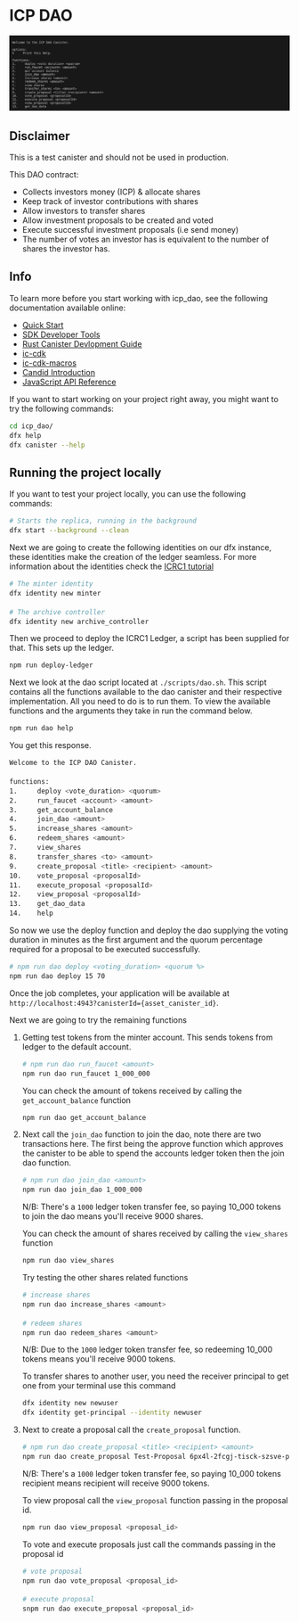 # ICP DAO

![img](./assets/img/dao.png)

## Disclaimer

This is a test canister and should not be used in production.

This DAO contract:

- Collects investors money (ICP) & allocate shares
- Keep track of investor contributions with shares
- Allow investors to transfer shares
- Allow investment proposals to be created and voted
- Execute successful investment proposals (i.e send money)
- The number of votes an investor has is equivalent to the number of shares the investor has.

## Info

To learn more before you start working with icp_dao, see the following documentation available online:

- [Quick Start](https://internetcomputer.org/docs/quickstart/quickstart-intro)
- [SDK Developer Tools](https://internetcomputer.org/docs/developers-guide/sdk-guide)
- [Rust Canister Devlopment Guide](https://internetcomputer.org/docs/rust-guide/rust-intro)
- [ic-cdk](https://docs.rs/ic-cdk)
- [ic-cdk-macros](https://docs.rs/ic-cdk-macros)
- [Candid Introduction](https://internetcomputer.org/docs/candid-guide/candid-intro)
- [JavaScript API Reference](https://erxue-5aaaa-aaaab-qaagq-cai.raw.icp0.io)

If you want to start working on your project right away, you might want to try the following commands:

```bash
cd icp_dao/
dfx help
dfx canister --help
```

## Running the project locally

If you want to test your project locally, you can use the following commands:

```bash
# Starts the replica, running in the background
dfx start --background --clean
```

Next we are going to create the following identities on our dfx instance, these identities make the creation of the ledger seamless. For more information about the identities check the [ICRC1 tutorial](https://internetcomputer.org/docs/current/developer-docs/integrations/icrc-1/icrc1-ledger-setup)

```bash
# The minter identity
dfx identity new minter

# The archive controller
dfx identity new archive_controller
```

Then we proceed to deploy the ICRC1 Ledger, a script has been supplied for that. This sets up the ledger.

```bash
npm run deploy-ledger
```

Next we look at the dao script located at `./scripts/dao.sh`. This script contains all the functions available to the dao canister and their respective implementation. All you need to do is to run them. To view the available functions and the arguments they take in run the command below.

```bash
npm run dao help
```

You get this response.

```bash
Welcome to the ICP DAO Canister.

functions:
1.     deploy <vote_duration> <quorum>
2.     run_faucet <account> <amount>
3.     get_account_balance
4.     join_dao <amount>
5.     increase_shares <amount>
6.     redeem_shares <amount>
7.     view_shares
8.     transfer_shares <to> <amount>
9.     create_proposal <title> <recipient> <amount>
10.    vote_proposal <proposalId>
11.    execute_proposal <proposalId>
12.    view_proposal <proposalId>
13.    get_dao_data
14.    help
```

So now we use the deploy function and deploy the dao supplying the voting duration in minutes as the first argument and the quorum percentage required for a proposal to be executed successfully.

```bash
# npm run dao deploy <voting_duration> <quorum %>
npm run dao deploy 15 70
```

Once the job completes, your application will be available at `http://localhost:4943?canisterId={asset_canister_id}`.

Next we are going to try the remaining functions

1. Getting test tokens from the minter account. This sends tokens from ledger to the default account.

    ```bash
    # npm run dao run_faucet <amount> 
    npm run dao run_faucet 1_000_000
    ```

    You can check the amount of tokens received by calling the `get_account_balance` function

    ```bash
    npm run dao get_account_balance 
    ```

2. Next call the `join_dao` function to join the dao, note there are two transactions here. The first being the approve function which approves the canister to be able to spend the accounts ledger token then the join dao function.

    ```bash
    # npm run dao join_dao <amount> 
    npm run dao join_dao 1_000_000
    ```

    N/B: There's a `1000` ledger token transfer fee, so paying 10_000 tokens to join the dao  means you'll receive 9000 shares.

    You can check the amount of shares received by calling the `view_shares` function

    ```bash
    npm run dao view_shares 
    ```

    Try testing the other shares related functions

    ```bash
    # increase shares
    npm run dao increase_shares <amount>

    # redeem shares
    npm run dao redeem_shares <amount>
    ```

    N/B: Due to the  `1000` ledger token transfer fee, so redeeming 10_000 tokens means you'll receive 9000 tokens.

    To transfer shares to another user, you need the receiver principal to get one from your terminal use this command

    ```bash
    dfx identity new newuser
    dfx identity get-principal --identity newuser
    ```

3. Next to create a proposal call the `create_proposal` function.

    ```bash
    # npm run dao create_proposal <title> <recipient> <amount> 
    npm run dao create_proposal Test-Proposal 6px4l-2fcgj-tisck-szsve-pz37t-nm57a-mm2zp-sa5uq-h4rhj-vqtn4-2qe 10_000
    ```

    N/B: There's a `1000` ledger token transfer fee, so paying 10_000 tokens recipient means recipient will receive 9000 tokens.

    To view proposal call the  `view_proposal` function passing in the proposal id.

    ```bash
    npm run dao view_proposal <proposal_id>
    ```

    To vote and execute proposals just call the commands passing in the proposal id

    ```bash
    # vote proposal
    npm run dao vote_proposal <proposal_id>

    # execute proposal
    snpm run dao execute_proposal <proposal_id>
    ```
